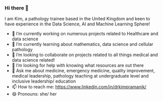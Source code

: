 ### Hi there 👋
I am Kim, a pathology trainee based in the United Kingdom and keen to have experience in the Data Science, AI and Machine Learning Sphere! 
- 🔭 I’m currently working on numerous projects related to Healthcare and data science 
- 🌱 I’m currently learning about mathematics, data science and cellular pathology
- 👯 I’m looking to collaborate on projects related to all things medical and data science related!
- 🤔 I’m looking for help with knowing what resources are out there 
- 💬 Ask me about medicine, emergency medicine, quality improvement, medical leadership, pathology teaching at undergraduate level and inclusive leadership/ education
- 📫 How to reach me: https://www.linkedin.com/in/drkimpramanik/
- 😄 Pronouns: she/ her
